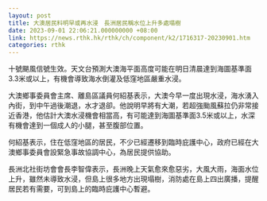 ```yaml
---
layout: post
title: 大澳居民料明早或再水浸　長洲居民稱水位上升多處塌樹
date: 2023-09-01 22:06:21.000000000 +08:00
link: https://news.rthk.hk/rthk/ch/component/k2/1716317-20230901.htm
categories: rthk
---
```


十號颶風信號生效。天文台預測大澳海平面高度可能在明日清晨達到海圖基準面3.3米或以上，有機會導致海水倒灌及低窪地區嚴重水浸。

大澳鄉事委員會主席、離島區議員何紹基表示，大澳今早一度出現水浸，海水湧入內街，到中午過後潮退，水才退卻。他說明早將有大潮，若超強颱風蘇拉仍非常接近香港，他估計大澳水浸機會相當高，有可能達到海圖基準面3.5米或以上，水深有機會達到一個成人的小腿，甚至腹部位置。

何紹基表示，住在低窪地區的居民，不少已經遷移到臨時庇護中心，政府已經在大澳鄉事委員會設緊急事故協調中心，為居民提供協助。

長洲北社街坊會會長李智偉表示，長洲晚上天氣愈來愈惡劣，大風大雨，海面水位上升，雖然未導致水浸，但島上很多地方出現塌樹，消防處在島上四出廣播，提醒居民若有需要，可到島上的臨時庇護中心暫避。
